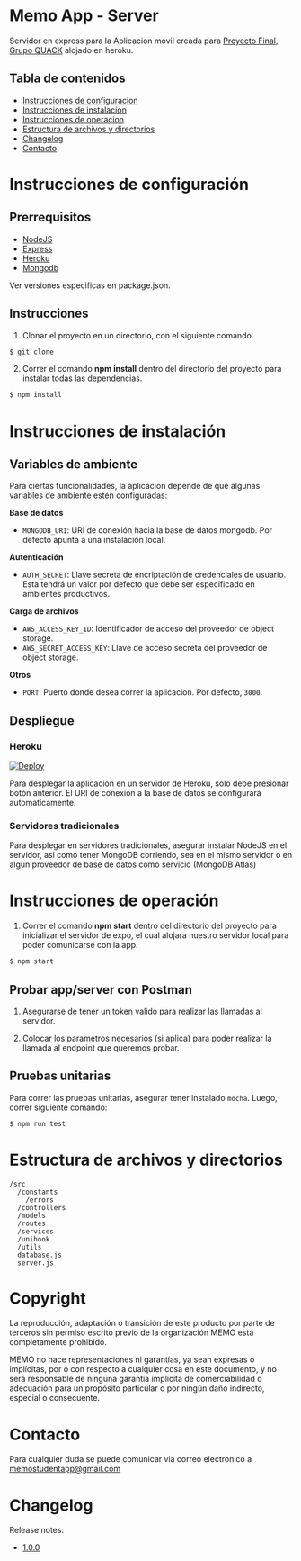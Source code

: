 # Memo App - Server

Servidor en express para la Aplicacion movil creada para  [Proyecto Final, Grupo QUACK](https://www.intec.edu.do) alojado en heroku.


## Tabla de contenidos

- [Instrucciones de configuracion](#Instrucciones-de-configuracion)
- [Instrucciones de instalación](#Instrucciones-de-instalación)
- [Instrucciones de operacion](#Instrucciones-de-operacion)
- [Estructura de archivos y directorios](#Estructura-de-archivos-y-directorios)
- [Changelog](#changelog)
- [Contacto](#Contacto)

# Instrucciones de configuración

## Prerrequisitos
- [NodeJS](https://nodejs.org)
- [Express](https://expressjs.com/es/)
- [Heroku](https://www.heroku.com/)
- [Mongodb](https://www.mongodb.com/es)

Ver versiones especificas en package.json.

## Instrucciones

1. Clonar el proyecto en un directorio, con el siguiente comando.

```sh
$ git clone
```

2. Correr el comando **npm install** dentro del directorio del proyecto para instalar todas las dependencias.

```sh
$ npm install
```

# Instrucciones de instalación

## Variables de ambiente

Para ciertas funcionalidades, la aplicacion depende de que algunas variables de ambiente estén configuradas:

**Base de datos**
- `MONGODB_URI`: URI de conexión hacia la base de datos mongodb. Por defecto apunta a una instalación local. 

**Autenticación**
- `AUTH_SECRET`: Llave secreta de encriptación de credenciales de usuario. Esta tendrá un valor por defecto que debe ser especificado en ambientes productivos.

**Carga de archivos**
- `AWS_ACCESS_KEY_ID`: Identificador de acceso del proveedor de object storage.
- `AWS_SECRET_ACCESS_KEY`: Llave de acceso secreta del proveedor de object storage.

**Otros**
- `PORT`: Puerto donde desea correr la aplicacion. Por defecto, `3000`.

## Despliegue

### Heroku
[![Deploy](https://www.herokucdn.com/deploy/button.svg)](https://heroku.com/deploy?template=https://github.com/QUACK-INTEC/memo-server)

Para desplegar la aplicacion en un servidor de Heroku, solo debe presionar botón anterior. El URI de conexion a la base de datos se configurará automaticamente. 

### Servidores tradicionales

Para desplegar en servidores tradicionales, asegurar instalar NodeJS en el servidor, asi como tener MongoDB corriendo, sea en el mismo servidor o en algun proveedor de base de datos como servicio (MongoDB Atlas)

# Instrucciones de operación

1. Correr el comando **npm start** dentro del directorio del proyecto para inicializar el servidor de expo, el cual alojara nuestro servidor local para poder comunicarse con la app.


```sh
$ npm start 
```

## **Probar app/server con Postman**

1. Asegurarse de tener un token valido para realizar las llamadas al servidor.

2. Colocar los parametros necesarios (si aplica) para poder realizar la llamada al endpoint que queremos probar.

## Pruebas unitarias

Para correr las pruebas unitarias, asegurar tener instalado `mocha`. Luego, correr siguiente comando:

```sh
$ npm run test 
```

# Estructura de archivos y directorios

```
/src
  /constants
    /errors
  /controllers
  /models
  /routes
  /services
  /unihook
  /utils
  database.js
  server.js
```

# Copyright

La reproducción, adaptación o transición de este producto por parte de terceros sin permiso escrito previo de la organización MEMO está completamente prohibido.

MEMO no hace representaciones ni garantías, ya sean expresas o implícitas, por o con respecto a cualquier cosa en este documento, y no será responsable de ninguna garantía implícita de comerciabilidad o adecuación para un propósito particular o por ningún daño indirecto, especial o consecuente.

# Contacto

Para cualquier duda se puede comunicar via correo electronico a memostudentapp@gmail.com

# Changelog

Release notes:

- [1.0.0](https://docs.google.com/document/d/1-iJrKZQLSGSOBNvlalW9tsI7nNbIhQBKuhJIQzTApdA/edit?usp=sharing)



